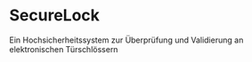 # SecureLock
Ein Hochsicherheitssystem zur Überprüfung und Validierung an elektronischen Türschlössern
